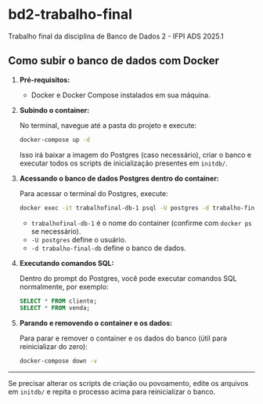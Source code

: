 # bd2-trabalho-final
Trabalho final da disciplina de Banco de Dados 2 - IFPI ADS 2025.1

## Como subir o banco de dados com Docker

1. **Pré-requisitos:**
   - Docker e Docker Compose instalados em sua máquina.

2. **Subindo o container:**
   
   No terminal, navegue até a pasta do projeto e execute:
   
   ```sh
   docker-compose up -d
   ```
   Isso irá baixar a imagem do Postgres (caso necessário), criar o banco e executar todos os scripts de inicialização presentes em `initdb/`.

3. **Acessando o banco de dados Postgres dentro do container:**

   Para acessar o terminal do Postgres, execute:
   
   ```sh
   docker exec -it trabalhofinal-db-1 psql -U postgres -d trabalho-final-db
   ```
   
   - `trabalhofinal-db-1` é o nome do container (confirme com `docker ps` se necessário).
   - `-U postgres` define o usuário.
   - `-d trabalho-final-db` define o banco de dados.

4. **Executando comandos SQL:**

   Dentro do prompt do Postgres, você pode executar comandos SQL normalmente, por exemplo:
   
   ```sql
   SELECT * FROM cliente;
   SELECT * FROM venda;
   ```

5. **Parando e removendo o container e os dados:**

   Para parar e remover o container e os dados do banco (útil para reinicializar do zero):
   
   ```sh
   docker-compose down -v
   ```

---

Se precisar alterar os scripts de criação ou povoamento, edite os arquivos em `initdb/` e repita o processo acima para reinicializar o banco.
